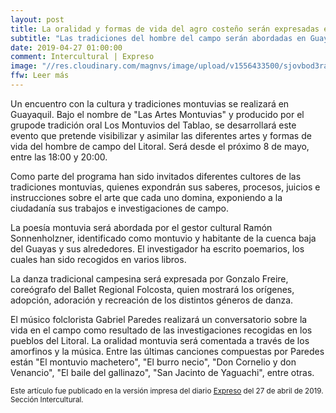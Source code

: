 ```yaml
---
layout: post
title: La oralidad y formas de vida del agro costeño serán expresadas en un encuentro con 'Las Artes Montuvias'
subtitle: "Las tradiciones del hombre del campo serán abordadas en Guayaquil"
date: 2019-04-27 01:00:00
comment: Intercultural | Expreso
image: "//res.cloudinary.com/magnvs/image/upload/v1556433500/sjovbod3rakchmb3u2oo.jpg"
ffw: Leer más
---
```

Un encuentro con la cultura y tradiciones montuvias se realizará en Guayaquil. Bajo el nombre de "Las Artes Montuvias" y producido por el grupode tradición oral Los Montuvios del Tablao, se desarrollará este evento que pretende visibilizar y asimilar las diferentes artes y formas de vida del hombre de campo del Litoral. Será desde el próximo 8 de mayo, entre las 18:00 y 20:00.

Como parte del programa han sido invitados diferentes cultores de las tradiciones montuvias, quienes expondrán sus saberes, procesos, juicios e instrucciones sobre el arte que cada uno domina, exponiendo a la ciudadanía sus trabajos e investigaciones de campo.

La poesía montuvia será abordada por el gestor cultural Ramón Sonnenholzner, identificado como montuvio y habitante de la cuenca baja del Guayas y sus alrededores. El investigador ha escrito poemarios, los cuales han sido recogidos en varios libros.

La danza tradicional campesina será expresada por Gonzalo Freire, coreógrafo del Ballet Regional Folcosta, quien mostrará los orígenes, adopción, adoración y recreación de los distintos géneros de danza.

El músico folclorista Gabriel Paredes realizará un conversatorio sobre la vida en el campo como resultado de las investigaciones recogidas en los pueblos del Litoral. La oralidad montuvia será comentada a través de los amorfinos y la música. Entre las últimas canciones compuestas por Paredes están "El montuvio machetero", "El burro necio", "Don Cornelio y don Venancio", "El baile del gallinazo", "San Jacinto de Yaguachi", entre otras.

<small>Este artículo fue publicado en la versión impresa del diario [Expreso](//www.expreso.ec) del 27 de abril de 2019. Sección Intercultural.</small>
